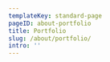 ```yaml
---
templateKey: standard-page
pageID: about-portfolio
title: Portfolio
slug: /about/portfolio/
intro: ''
---
```


